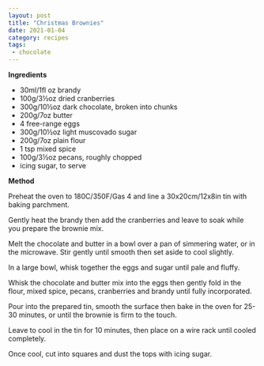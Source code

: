 ```yaml
---
layout: post
title: "Christmas Brownies"
date: 2021-01-04
category: recipes
tags:
 - chocolate
---
```


**Ingredients**

* 30ml/1fl oz brandy
* 100g/3½oz dried cranberries
* 300g/10½oz dark chocolate, broken into chunks
* 200g/7oz butter
* 4 free-range eggs
* 300g/10½oz light muscovado sugar
* 200g/7oz plain flour
* 1 tsp mixed spice
* 100g/3½oz pecans, roughly chopped
* icing sugar, to serve

**Method**

Preheat the oven to 180C/350F/Gas 4 and line a 30x20cm/12x8in tin with baking parchment.

Gently heat the brandy then add the cranberries and leave to soak while you prepare the brownie mix.

Melt the chocolate and butter in a bowl over a pan of simmering water, or in the microwave. Stir gently until smooth then set aside to cool slightly.

In a large bowl, whisk together the eggs and sugar until pale and fluffy.

Whisk the chocolate and butter mix into the eggs then gently fold in the flour, mixed spice, pecans, cranberries and brandy until fully incorporated.

Pour into the prepared tin, smooth the surface then bake in the oven for 25-30 minutes, or until the brownie is firm to the touch.

Leave to cool in the tin for 10 minutes, then place on a wire rack until cooled completely.

Once cool, cut into squares and dust the tops with icing sugar.
